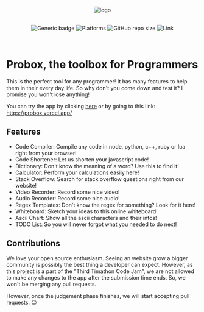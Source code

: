 <br>

<div align="center">
  <img src="https://cdn.discordapp.com/attachments/794361254881525813/805153976847695922/icon.png" alt="logo">

  <br>
  <br>

![Generic badge](https://img.shields.io/badge/CodeJam-Timathon-orange.svg) ![Platforms](https://raster.shields.io/badge/Platform-Web%20Browser-blue.png) ![GitHub repo size](https://img.shields.io/github/repo-size/TWT-Code-Jam-FAST/Probox) ![Link](https://img.shields.io/badge/Link-https://probox.vercel.app-orange.svg)

</div>

<br>

# Probox, the toolbox for Programmers

This is the perfect tool for any programmer! It has many features to help them in their every day life.
So why don't you come down and test it? I promise you won't lose anything!

You can try the app by clicking [here](https://probox.vercel.app/) or by going to this link:
https://probox.vercel.app/

## Features

- Code Compiler: Compile any code in node, python, c++, ruby or lua right from your browser!
- Code Shortener: Let us shorten your javascript code!
- Dictionary: Don't know the meaning of a word? Use this to find it!
- Calculator: Perform your calculations easily here!
- Stack Overflow: Search for stack overflow questions right from our website!
- Video Recorder: Record some nice video!
- Audio Recorder: Record some nice audio!
- Regex Templates: Don't know the regex for something? Look for it here!
- Whiteboard: Sketch your ideas to this online whiteboard!
- Ascii Chart: Show all the ascii characters and their infos!
- TODO List: So you will never forgot what you needed to do next!

## Contributions

We love your open source enthusiasm. Seeing an website grow a bigger community is possibly the best thing a developer can expect. However, as this project is a part of the "Third Timathon Code Jam", we are not allowed to make any changes to the app after the submission time ends. So, we won't be merging any pull requests.

However, once the judgement phase finishes, we will start accepting pull requests. 😉
